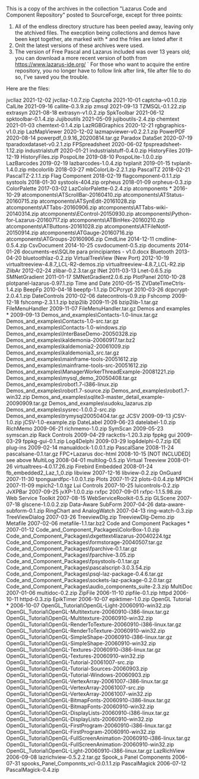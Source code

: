This is a copy of the archives in the collection "Lazarus Code and Component Repository"
posted to SourceForge, except for three points:
1. All of the endless directory structure has been
peeled away, leaving only the atchived files. The
execption being collections and demos have been kept
together, ate marked with * and the friles are
listed after it
2. Onlt the latest versions of these archives were
used.
3. The version of Free Pascal and Lazarus included
was over 13 years old; you can download a more
recent version of both from https://www.lazarus-ide.org/
 `
For those who want to acquire the entire
repository, you no longer have to follow link after link,
file after file to do so, I've saved you the trouble.

Here are the files:

jvcllaz 	2021-12-02    jvcllaz-1.0.7.zip
Captcha 	2021-10-01    captcha-v0.1.0.zip
CalLite 	2021-09-16    callite-0.3.9.zip
zmsql 	        2021-09-13    TZMSQL-0.1.22.zip
extrasyn 	2021-08-18    extrasyn-v1.0.2.zip
SpkToolbar 	2021-06-12    spktoolbar-0.1.4.zip
Jujiboutils 	2021-05-09    jujiboutils-2.4.zip
chemtext 	2021-01-03    chemtext-0.1.4.zip
LazRGBGraphics 	2020-12-21    rgbgraphics-v1.0.zip
LazMapViewer 	2020-12-02    lazmapviewer-v0.2.2.1.zip
PowerPDF 	2020-08-14    powerpdf_0.9.16_20200814.tar.gz
Paradox DataSet 2020-07-19    tparadoxdataset-v0.2.1.zip
FPSpreadsheet 	2020-06-02    fpspreadsheet-1.12.zip
industrialstuff 2020-01-21    industrialstuff-0.4.0.zip
HistoryFiles 	2019-12-19    HistoryFiles.zip
PospoLite 	2019-08-10    PospoLite-1.0.0.zip
LazBarcodes 	2019-02-19    lazbarcodes-1.0.4.zip
tvplanit 	2019-01-15    tvplanit-1.4.0.zip
mbcolorlib 	2018-03-27    mbColorLib-2.2.1.zip
PascalTZ 	2018-02-21    PascalTZ-2.1.1.zip
Flag Component 	2018-02-19    flagcomponent-0.1.1.zip
systools 	2018-01-30    systools-404.zip
orpheus 	2018-01-09    orpheus-0.3.zip
ColorPalette 	2017-03-02    LazColorPalette-0.2.4.zip
atcomponents  * 2016-10-29
                              atcomponents\ATScrollBar-20160410.zip
                              atcomponents\ATStatus-20160715.zip
                              atcomponents\ATSynEdit-20161028.zip
                              atcomponents\ATTabs-20160906.zip
                              atcomponents\ATTabs-wiki-20140314.zip
                              atcomponents\EControl-20150930.zip
                              atcomponents\Python-for-Lazarus-20160717.zip
                              atcomponents\ATBinHex-20160210.zip
                              atcomponents\ATButtons-20161028.zip
                              atcomponents\ATFileNotif-20150914.zip
                              atcomponents\ATGauge-20160716.zip
                              atcomponents\ATGroups-20160906.zip
CmdLine 	2014-12-11    cmdline-0.5.4.zip
CsvDocument 	2014-10-25    csvdocument-0.5.zip
documents 	2014-01-26    documents-es\SQLite para principiantes - v1.0.docx
Bluetooth 	2013-04-20    bluetoothlaz-0.2.zip
VirtualTreeView (New Port)      2012-10-19    virtualtreeview-4.8.7_LCL-R2-demos.zip
                                              virtualtreeview-4.8.7_LCL-R2.zip
ZlibAr 	        2012-02-24    zlibar-0.2.3.tar.gz
lNet 	        2011-03-13    Lnet-0.6.5.zip
SMNetGradient 	2011-01-17    SMNetGradient2.0.6.zip
PlotPanel 	2010-10-28    plotpanel-lazarus-0.97.1.zip
Time and Date 	2010-05-15    ZVDateTimeCtrls-1.4.zip
BeepFp 	        2010-04-18    beepfp-1.1.zip
DCPcrypt 	2010-03-26    dcpcrypt-2.0.4.1.zip
DateControls 	2010-02-06    datecontrols-0.9.zip
Fshcomp 	2009-12-18    fshcomp-2.3.1.1.zip
bzip2lib 	2009-11-26    bzip2lib-1.tar.gz
FileMenuHandler                 2009-11-07    FileMenuHandler.tar.gz
Demos and examples  *           2009-09-13
                              Demos_and_examples\Contacts-1.0-linux.tar.gz
                              Demos_and_examples\Contacts-1.0-src.tar.gz
                              Demos_and_examples\Contacts-1.0-windows.zip
                              Demos_and_examples\InterBaseDemo-20050328.zip
                              Demos_and_examples\kaldemonia-20060917.tar.bz2
                              Demos_and_examples\kaldemonia2-20061009.zip
                              Demos_and_examples\kaldemonia3_src.tar.gz
                              Demos_and_examples\mainframe-tools-20051612.zip
                              Demos_and_examples\mainframe-tools-src-20051612.zip
                              Demos_and_examples\ManagerWorkerThreadExample-20081221.zip
                              Demos_and_examples\mysql_demo_20050408.tar.gz
                              Demos_and_examples\robot1.7-i386-linux.zip
                              Demos_and_examples\robot1.7-source.zip
                              Demos_and_examples\robot1.7-win32.zip
                              Demos_and_examples\sqlite3-master_detail_example-20090909.tar.gz
                              Demos_and_examples\sudoku_lazarus.zip
                              Demos_and_examples\sysrec-1.0.0.2-src.zip
                              Demos_and_examples\trymysql20050404.tar.gz
JCSV 	        2009-09-13    jCSV-1.0.zip
                              jCSV-1.0-example.zip
DateLabel 	2009-06-23    datelabel-1.0.zip
RichMemo 	2009-06-21    richmemo-1.0.zip
SymScan 	2009-05-23    symscan.zip
Rack Controls 	2009-04-29    rackctls-1.20.3.zip
fppkg gui 	2009-03-29    fppkg-gui-0.1.zip
Log4Delphi 	2009-03-29    log4delphi-0.7.zip
IDE plug-ins 	2009-02-14    manualdock-1.0.0.1.zip
PascalSane 	2008-11-24    pascalsane-0.1.tar.gz
FPC+Lazarus doc-html 	        2008-10-15    [NOT INCLUDED] see above
MultiLog 	2008-04-01    multilog-0.5.zip
Virtual Treeview 	        2008-01-26    virtualtrees-4.0.17.26.zip
Firebird Embedded 	        2008-01-24    fb_embedded2_Laz_1_0.zip
libview 	2007-12-16    libview-0.2.zip
OnGuard 	2007-11-30    tponguardfpc-1.0.0.1.zip
Plots 	        2007-11-22    plots-0.0.4.zip
MPICH 	        2007-11-09    mpich2-1.0.tgz
Lui Controls 	2007-10-25    luicontrols-0.2.zip
JvXPBar 	2007-09-25    jvXP-1.0.0.zip
rxfpc 	        2007-09-01    rxfpc-1.1.5.98.zip
Web Service Toolkit 	        2007-08-15    WebServiceRoolkit-0.5.zip
GLScene 	                2007-07-18    glscene-1.0.0.2.zip
Data-Aware SubForm 	        2007-04-26    data-aware-subform-0.1.zip
RingChart and AnalogWatch 	2007-04-13    ring-watch-0.3.zip
TreeViewDialog 	2007-03-26    TreeviewDlg.zip
                              TreeviewDlg-Demo.zip
Metafile 	2007-02-06    metafile-1.1.tar.bz2
Code and Component Packages  *	2007-01-12
                              Code_and_Component_Packages\ColorBox-1.0.zip
                              Code_and_Component_Packages\dxgettext4lazarus-20040224.tgz
                              Code_and_Component_Packages\formstorage-20040507.tar.gz
                              Code_and_Component_Packages\fparchive-0.1.tar.gz
                              Code_and_Component_Packages\fparchive-3.05.zip
                              Code_and_Component_Packages\fpsystools-0.1.tar.gz
                              Code_and_Component_Packages\pascalscript-3.0.3.54.zip
                              Code_and_Component_Packages\psql-laz-package-0.4.6.tar.gz
                              Code_and_Component_Packages\sockets-laz-package-0.2.0.tar.gz
                              Code_and_Component_Packages\audio_components_suite-2.3.zip
MultiDoc 	2007-01-06    multidoc-0.2.zip
ZipFile 	2006-11-10    zipfile-0.1.zip
httpd 	        2006-10-11    httpd-0.3.zip
EpikTimer 	2006-10-07    epiktimer-1.0.zip
OpenGL Tutorial *               2006-10-07
                              OpenGL_Tutorial\OpenGL-Light-20060910-win32.zip
                              OpenGL_Tutorial\OpenGL-Multitexture-20060910-i386-linux.tar.gz
                              OpenGL_Tutorial\OpenGL-Multitexture-20060910-win32.zip
                              OpenGL_Tutorial\OpenGL-RenderToTexture-20060910-i386-linux.tar.gz
                              OpenGL_Tutorial\OpenGL-RenderToTexture-20060910-win32.zip
                              OpenGL_Tutorial\OpenGL-SimpleShape-20060910-i386-linux.tar.gz
                              OpenGL_Tutorial\OpenGL-SimpleShape-20060910-win32.zip
                              OpenGL_Tutorial\OpenGL-Textures-20060910-i386-linux.tar.gz
                              OpenGL_Tutorial\OpenGL-Textures-20060910-win32.zip
                              OpenGL_Tutorial\OpenGL-Tutorial-20061007-src.zip
                              OpenGL_Tutorial\OpenGL-Tutorial-Sources-20060903.zip
                              OpenGL_Tutorial\OpenGL-Tutorial-Windows-20060903.zip
                              OpenGL_Tutorial\OpenGL-VertexArray-20061007-i386-linux.tar.gz
                              OpenGL_Tutorial\OpenGL-VertexArray-20061007-src.zip
                              OpenGL_Tutorial\OpenGL-VertexArray-20061007-win32.zip
                              OpenGL_Tutorial\OpenGL-BitmapFonts-20060910-i386-linux.tar.gz
                              OpenGL_Tutorial\OpenGL-BitmapFonts-20060910-win32.zip
                              OpenGL_Tutorial\OpenGL-DisplayLists-20060910-i386-linux.tar.gz
                              OpenGL_Tutorial\OpenGL-DisplayLists-20060910-win32.zip
                              OpenGL_Tutorial\OpenGL-FirstProgram-20060910-i386-linux.tar.gz
                              OpenGL_Tutorial\OpenGL-FirstProgram-20060910-win32.zip
                              OpenGL_Tutorial\OpenGL-FullScreenAnimation-20060910-i386-linux.tar.gz
                              OpenGL_Tutorial\OpenGL-FullScreenAnimation-20060910-win32.zip
                              OpenGL_Tutorial\OpenGL-Light-20060910-i386-linux.tar.gz
LazRichView 	                2006-09-08    lazrichview-0.5.2.2.tar.gz
Spook_s Panel Components 	2006-07-31    spooks_Panel_Componnts_vcl-0.0.1.1.zip
PascalMagick 	                2006-07-12    PascalMagick-0.4.zip


